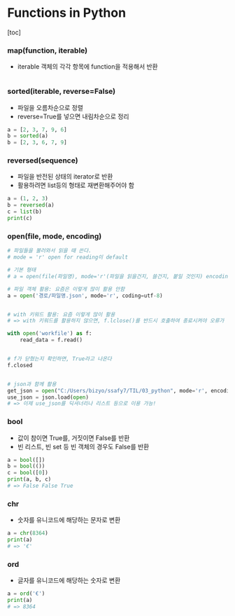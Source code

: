 # Functions in Python

[toc]



### map(function, iterable)

- iterable 객체의 각각 항목에 function을 적용해서 반환

```python

```

### sorted(iterable, reverse=False)

- 파일을 오름차순으로 정렬
- reverse=True를 넣으면 내림차순으로 정리

```python
a = [2, 3, 7, 9, 6]
b = sorted(a)
b = [2, 3, 6, 7, 9]
```

### reversed(sequence)

- 파일을 반전된 상태의 iterator로 반환
- 활용하려면 list등의 형태로 재변환해주어야 함

```python
a = (1, 2, 3)
b = reversed(a)
c = list(b)
print(c)	
```



### open(file, mode, encoding)

```python
# 파일들을 불러와서 읽을 때 쓴다.
# mode = 'r' open for reading이 default

# 기본 형태
# a = open(file(파일명), mode='r'(파일을 읽을건지, 쓸건지, 붙일 것인지) encoding=None(일반적으로 utf-8 활용))

# 파일 객체 활용: 요즘은 이렇게 많이 활용 안함
a = open('경로/파일명.json', mode='r', coding=utf-8)


# with 키워드 활용: 요즘 이렇게 많이 활용
# => with 키워드를 활용하지 않으면, f.lclose()를 반드시 호출하여 종료시켜야 오류가 발생하지 않음, 따라서 일반적으로 with 키워드를 활용하여 작성

with open('workfile') as f:
	read_data = f.read()


# f가 닫혔는지 확인하면, True라고 나온다
f.closed


# json과 함께 활용
get_json = open("C:/Users/bizyo/ssafy7/TIL/03_python", mode='r', encoding=utf-8)
use_json = json.load(open)
# => 이제 use_json를 딕셔너리나 리스트 등으로 이용 가능!
```



### bool

- 값이 참이면 True를, 거짓이면 False를 반환
- 빈 리스트, 빈 set 등 빈 객체의 경우도 False를 반환

``` python
a = bool([])
b = bool(())
c = bool([0])
print(a, b, c)
# => False False True
```



### chr

- 숫자를 유니코드에 해당하는 문자로 변환

``` python
a = chr(8364)
print(a)
# => '€'
```



### ord

- 글자를 유니코드에 해당하는 숫자로 변환

```python
a = ord('€')
print(a)
# => 8364
```

